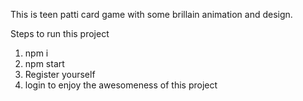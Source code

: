 This is teen patti card game with some brillain animation and design.

Steps to run this project 
1. npm i
2. npm start
3. Register yourself
4. login to enjoy the awesomeness of this project